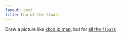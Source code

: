```yaml
---
layout: post
title: Map of the floats
---
```

Draw a picture like [xkcd ip map][1], but for [all the `float`s][2]

[1]: https://xkcd.com/195/
[2]: https://randomascii.wordpress.com/2014/01/27/theres-only-four-billion-floatsso-test-them-all/

